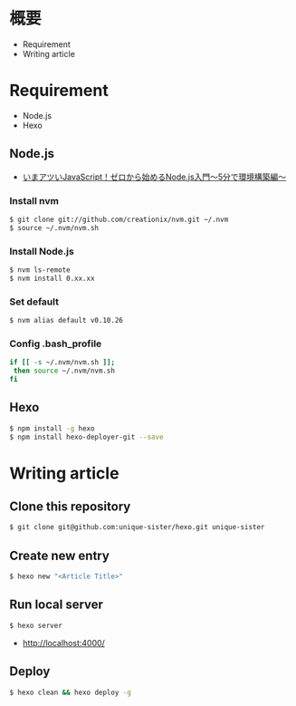 # 概要
- Requirement 
- Writing article

# Requirement
- Node.js
- Hexo

## Node.js
- [いまアツいJavaScript！ゼロから始めるNode.js入門〜5分で環境構築編〜](http://liginc.co.jp/web/programming/node-js/85318)

### Install nvm
```bash
$ git clone git://github.com/creationix/nvm.git ~/.nvm
$ source ~/.nvm/nvm.sh
```

### Install Node.js
```bash
$ nvm ls-remote
$ nvm install 0.xx.xx
```

### Set default
```bash
$ nvm alias default v0.10.26
```

### Config .bash_profile
```bash
if [[ -s ~/.nvm/nvm.sh ]];
 then source ~/.nvm/nvm.sh
fi
```

## Hexo
```bash
$ npm install -g hexo
$ npm install hexo-deployer-git --save
```

# Writing article
## Clone this repository
```bash
$ git clone git@github.com:unique-sister/hexo.git unique-sister
```

## Create new entry
```bash
$ hexo new "<Article Title>"
```

## Run local server
```bash
$ hexo server
```

- [http://localhost:4000/](http://localhost:4000/)

## Deploy
```bash
$ hexo clean && hexo deploy -g
```
